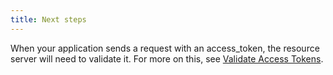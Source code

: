```yaml
---
title: Next steps
---
```


When your application sends a request with an access_token, the resource server will need to validate it. For more on this, see [Validate Access Tokens](/docs/guides/validate-access-tokens/).
